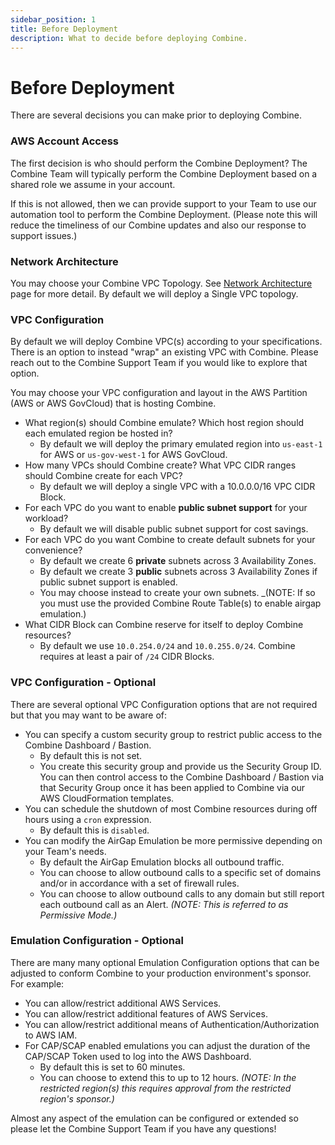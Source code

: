 ```yaml
---
sidebar_position: 1
title: Before Deployment
description: What to decide before deploying Combine.
---
```


# Before Deployment

There are several decisions you can make prior to deploying Combine.

### AWS Account Access

The first decision is who should perform the Combine Deployment? The Combine Team will typically perform the Combine Deployment based on a shared role we assume in your account.

If this is not allowed, then we can provide support to your Team to use our automation tool to perform the Combine Deployment. (Please note this will reduce the timeliness of our Combine updates and also our response to support issues.)

### Network Architecture

You may choose your Combine VPC Topology. See [Network Architecture](/category/network-architecture) page for more detail. By default we will deploy a Single VPC topology.

### VPC Configuration

By default we will deploy Combine VPC(s) according to your specifications. There is an option to instead "wrap" an existing VPC with Combine. Please reach out to the Combine Support Team if you would like to explore that option.

You may choose your VPC configuration and layout in the AWS Partition (AWS or AWS GovCloud) that is hosting Combine.

- What region(s) should Combine emulate? Which host region should each emulated region be hosted in?
    - By default we will deploy the primary emulated region into `us-east-1` for AWS or `us-gov-west-1` for AWS GovCloud.
- How many VPCs should Combine create? What VPC CIDR ranges should Combine create for each VPC?
    - By default we will deploy a single VPC with a 10.0.0.0/16 VPC CIDR Block.
- For each VPC do you want to enable **public subnet support** for your workload?
    - By default we will disable public subnet support for cost savings.
- For each VPC do you want Combine to create default subnets for your convenience?
    - By default we create 6 **private** subnets across 3 Availability Zones.
    - By default we create 3 **public** subnets across 3 Availability Zones if public subnet support is enabled.
    - You may choose instead to create your own subnets. _(NOTE: If so you must use the provided Combine Route Table(s) to enable airgap emulation.)
- What CIDR Block can Combine reserve for itself to deploy Combine resources?
    - By default we use `10.0.254.0/24` and `10.0.255.0/24`. Combine requires at least a pair of `/24` CIDR Blocks.

### VPC Configuration - Optional

There are several optional VPC Configuration options that are not required but that you may want to be aware of:

- You can specify a custom security group to restrict public access to the Combine Dashboard / Bastion.
    - By default this is not set.
    - You create this security group and provide us the Security Group ID. You can then control access to the Combine Dashboard / Bastion via that Security Group once it has been applied to Combine via our AWS CloudFormation templates.
- You can schedule the shutdown of most Combine resources during off hours using a `cron` expression.
    - By default this is `disabled`.
- You can modify the AirGap Emulation be more permissive depending on your Team's needs.
    - By default the AirGap Emulation blocks all outbound traffic.
    - You can choose to allow outbound calls to a specific set of domains and/or in accordance with a set of firewall rules.
    - You can choose to allow outbound calls to any domain but still report each outbound call as an Alert. _(NOTE: This is referred to as Permissive Mode.)_

### Emulation Configuration - Optional

There are many many optional Emulation Configuration options that can be adjusted to conform Combine to your production environment's sponsor. For example:

- You can allow/restrict additional AWS Services.
- You can allow/restrict additional features of AWS Services.
- You can allow/restrict additional means of Authentication/Authorization to AWS IAM.
- For CAP/SCAP enabled emulations you can adjust the duration of the CAP/SCAP Token used to log into the AWS Dashboard.
    - By default this is set to 60 minutes.
    - You can choose to extend this to up to 12 hours. _(NOTE: In the restricted region(s) this requires approval from the restricted region's sponsor.)_

Almost any aspect of the emulation can be configured or extended so please let the Combine Support Team if you have any questions!
